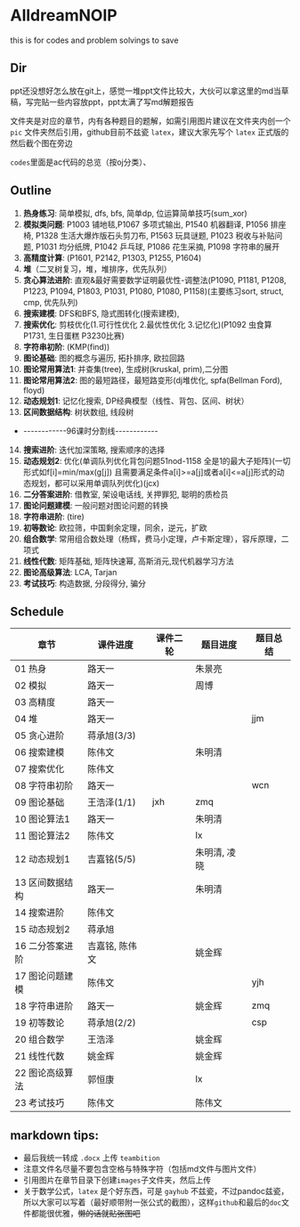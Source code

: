 # AlldreamNOIP

this is for codes and problem solvings to save

## Dir

ppt还没想好怎么放在git上，感觉一堆ppt文件比较大，大伙可以拿这里的md当草稿，写完贴一些内容放ppt，ppt太满了写md解题报告

文件夹是对应的章节，内有各种题目的题解，如需引用图片建议在文件夹内创一个 `pic` 文件夹然后引用，github目前不兹瓷 `latex`，建议大家先写个 `latex` 正式版的然后截个图在旁边

`codes`里面是ac代码的总览（按oj分类）、

## Outline

1. **热身练习**: 简单模拟, dfs, bfs, 简单dp, 位运算简单技巧(sum_xor)
2. **模拟类问题**: P1003 铺地毯,P1067 多项式输出, P1540 机器翻译, P1056 排座椅, P1328 生活大爆炸版石头剪刀布, P1563 玩具谜题, P1023 税收与补贴问题, P1031 均分纸牌, P1042 乒乓球, P1086 花生采摘, P1098 字符串的展开
3. **高精度计算**: (P1601, P2142, P1303, P1255, P1604)
4. **堆**（二叉树复习，堆，堆排序，优先队列）
5. **贪心算法进阶**: 直观&最好需要数学证明最优性-调整法(P1090, P1181, P1208, P1223, P1094, P1803, P1031, P1080, P1080, P1158)(主要练习sort, struct, cmp, 优先队列)
6. **搜索建模**: DFS和BFS, 隐式图转化(搜索建模), 
7. **搜索优化**: 剪枝优化(1.可行性优化  2.最优性优化  3.记忆化)(P1092 虫食算 P1731, 生日蛋糕 P3230比赛)
8. **字符串初阶**: (KMP(find))
9. **图论基础**: 图的概念与遍历, 拓扑排序, 欧拉回路
10. **图论常用算法1**: 并查集(tree), 生成树(kruskal, prim),二分图
11. **图论常用算法2**: 图的最短路径，最短路变形(dj堆优化, spfa(Bellman Ford), floyd)
12. **动态规划1**: 记忆化搜索, DP经典模型（线性、背包、区间、树状）
13. **区间数据结构**: 树状数组, 线段树
- ------------96课时分割线------------
14. **搜索进阶**: 迭代加深策略, 搜索顺序的选择
15. **动态规划2**: 优化(单调队列优化背包问题51nod-1158 全是1的最大子矩阵)(一切形式如f[i]=min/max(g[j]) 且需要满足条件a[i]>=a[j]或者a[i]<=a[j]形式的动态规划，都可以采用单调队列优化)(jcx)
16. **二分答案进阶**: 借教室, 架设电话线, 关押罪犯, 聪明的质检员
17. **图论问题建模**: 一般问题对图论问题的转换
18. **字符串进阶**: (tire)
19. **初等数论**: 欧拉筛，中国剩余定理，同余，逆元，扩欧
20. **组合数学**: 常用组合数处理（杨辉，费马小定理，卢卡斯定理），容斥原理，二项式
21. **线性代数**: 矩阵基础, 矩阵快速幂, 高斯消元,现代机器学习方法
22. **图论高级算法**: LCA, Tarjan
23. **考试技巧**: 构造数据, 分段得分, 骗分


## Schedule

章节|课件进度| 课件二轮|题目进度 | 题目总结
--- | --- |---| --- | ---
01 热身 | 路天一 || 朱景亮 |
02 模拟 | 路天一 || 周博 |
03 高精度 | 路天一 || |
04 堆 | 路天一 || | jjm
05 贪心进阶 | 蒋承旭(3/3) || |
06 搜索建模 | 陈伟文 || 朱明清 |
07 搜索优化 | 陈伟文 || |
08 字符串初阶 | 路天一 ||  | wcn
09 图论基础| 王浩泽(1/1)| jxh | zmq |
10 图论算法1 | 路天一 || 朱明清 |
11 图论算法2 | 陈伟文 || lx |
12 动态规划1 | 吉嘉铭(5/5) || 朱明清, 凌晓 |
13 区间数据结构| 路天一 || 朱明清 |
14 搜索进阶 | 陈伟文 || |
15 动态规划2 | 蒋承旭 || |
16 二分答案进阶 | 吉嘉铭, 陈伟文 || 姚金辉 |
17 图论问题建模 | 陈伟文 || | yjh
18 字符串进阶 | 路天一 || 姚金辉 | zmq
19 初等数论 | 蒋承旭(2/2) || | csp
20 组合数学 | 王浩泽 || 姚金辉 |
21 线性代数 | 姚金辉 || 姚金辉 |
22 图论高级算法 | 郭恒康 || lx |
23 考试技巧 | 陈伟文 || 陈伟文 |

## markdown tips:

- 最后我统一转成 `.docx` 上传 `teambition`
- 注意文件名尽量不要包含空格与特殊字符（包括md文件与图片文件）
- 引用图片在章节目录下创建`images`子文件夹，然后上传
- 关于数学公式，`latex` 是个好东西，可是 `gayhub` 不兹瓷，不过pandoc兹瓷，所以大家可以写着（最好顺带附一张公式的截图），这样`github`和最后的`doc`文件都能很优雅，~~懒的话就贴张图吧~~

